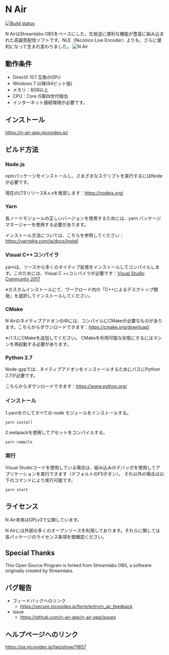 # N Air

[![Build status](https://ci.appveyor.com/api/projects/status/0vvxc20s1re3094d?svg=true)](https://ci.appveyor.com/project/n-air-app/n-air-app)

N AirはStreamlabs OBSをベースにした、生放送に便利な機能が豊富に組み込まれた高画質配信ソフトです。NLE（Niconico Live Encoder）よりも、さらに便利になって生まれ変わりました。
![N Air](https://n-air-app.nicovideo.jp/image/screenshot.png)

## 動作条件
* DirectX 10.1 互換のGPU
* Windows 7 以降(64ビット版)
* メモリ：8GB以上
* CPU：Core i5第四世代相当
* インターネット接続環境が必要です。

## インストール
<https://n-air-app.nicovideo.jp/>

## ビルド方法
### Node.js
npmパッケージをインストールし、さまざまなスクリプトを実行するにはNodeが必要です。

現在のLTSリリース8.x.xを推奨します：<https://nodejs.org/>
### Yarn
各ノードモジュールの正しいバージョンを使用するためには、yarn パッケージマネージャーを使用する必要があります。

インストール方法については、こちらを参照してください：<https://yarnpkg.com/ja/docs/install>

### Visual C++コンパイラ
yarnは、ソースから多くのネイティブ拡張をインストールしてコンパイルします。このためには、Visual C ++コンパイラが必要です：[Visual Studio Community 2017](https://visualstudio.microsoft.com/ja/downloads/)

※カスタムインストールにて、ワークロード内の「C++によるデスクトップ開発」を選択してインストールしてください。 
### CMake
N Airのネイティブアドオンの中には、コンパイルにCMakeが必要なものがあります。こちらからダウンロードできます：<https://cmake.org/download/>

※パスにCMakeを追加してください。 CMakeを利用可能な状態にするにはマシンを再起動する必要があります。 
### Python 2.7
Node-gypでは、ネイティブアドオンをインストールするためにパスにPython 2.7が必要です。

こちらからダウンロードできます：<https://www.python.org/>

### インストール
1.yarnを介してすべての node モジュールをインストールする。

```
yarn install
```

2.webpackを使用してアセットをコンパイルする。

```
yarn compile
```
### 実行
Visual Studioコードを使用している場合は、組み込みのデバッガを使用してアプリケーションを実行できます（デフォルトのF5ボタン）。
それ以外の場合は以下のコマンドにより実行可能です。
```
yarn start
```

## ライセンス
N Air本体はGPLv3で公開しています。

N Airには外部の多くのオープンソースを利用しております。それらに関しては各パッケージのライセンス条項を御確認ください。

## Special Thanks
This Open Source Program is forked from Streamlabs OBS, a software originally created by Streamlabs.

## バグ報告
- フィードバックへのリンク
  - <https://secure.nicovideo.jp/form/entry/n_air_feedback>
- issue
  - <https://github.com/n-air-app/n-air-app/issues>

## ヘルプページへのリンク
<https://qa.nicovideo.jp/faq/show/11857>
